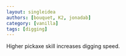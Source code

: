 ```yaml
---
layout: singleidea
authors: [bouquet, K2, jonadab]
category: [vanilla]
tags: [digging]
---
```

Higher pickaxe skill increases digging speed.
